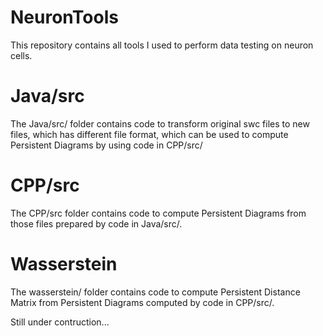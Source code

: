 # NeuronTools
This repository contains all tools I used to perform data testing on neuron cells.

# Java/src
The Java/src/ folder contains code to transform original swc files to new files, which has different file format, which can be used to compute Persistent Diagrams by using code in CPP/src/
# CPP/src
The CPP/src folder contains code to compute Persistent Diagrams from those files prepared by code in Java/src/.
# Wasserstein
The wasserstein/ folder contains code to compute Persistent Distance Matrix from Persistent Diagrams computed by code in CPP/src/.

Still under contruction...
